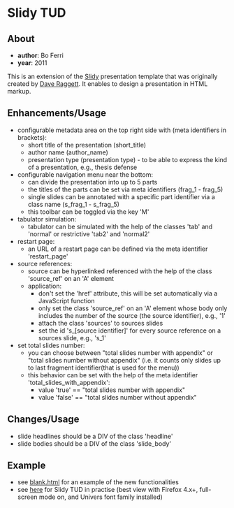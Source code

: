 Slidy TUD
=========

About
-----

* <b>author</b>: Bo Ferri
* <b>year</b>: 2011

This is an extension of the [Slidy](http://www.w3.org/Talks/Tools/Slidy/help.html) presentation template that was originally created by [Dave Raggett](http://www.w3.org/People/Raggett/). It enables to design a
presentation in HTML markup.

Enhancements/Usage
------------------

* configurable metadata area on the top right side with (meta identifiers in brackets):
   * short title of the presentation (short_title)
   * author name (author_name)
   * presentation type (presentation type) - to be able to express the kind of a presentation, e.g., thesis defense   
* configurable navigation menu near the bottom:
   * can divide the presentation into up to 5 parts
   * the titles of the parts can be set via meta identifiers (frag_1 - frag_5)
   * single slides can be annotated with a specific part identifier via a class name (s_frag_1 - s_frag_5)
   * this toolbar can be toggled via the key 'M'   
* tabulator simulation:
   * tabulator can be simulated with the help of the classes 'tab' and 'normal' or restrictive 'tab2' and 'normal2'  
* restart page:
   * an URL of a restart page can be defined via the meta identifier 'restart_page'   
* source references:
   * source can be hyperlinked referenced with the help of the class 'source_ref' on an 'A' element
   * application:
      * don't set the 'href' attribute, this will be set automatically via a JavaScript function
      * only set the class 'source_ref' on an 'A' element whose body only includes the number of the source (the source identifier), e.g., '1'
      * attach the class 'sources' to sources slides
      * set the id 's_[source identifier]' for every source reference on a sources slide, e.g., 's_1'
* set total slides number:
   * you can choose between "total slides number with appendix" or "total slides number without appendix" (i.e. it counts only slides up to last fragment identifier(that is used for the menu))
   * this behavior can be set with the help of the meta identifier 'total_slides_with_appendix': 
      * value 'true' == "total slides number with appendix"
      * value 'false' == "total slides number without appendix"           
   
Changes/Usage
-------------

* slide headlines should be a DIV of the class 'headline'
* slide bodies should be a DIV of the class 'slide_body'  
 
Example
-------

* see [blank.html](https://github.com/zazi/slidy_tud/blob/master/blank.html) for an example of the new functionalities
* see [here](http://zazi.smiy.org/slides/pmkb-defence/pmkb.html) for Slidy TUD in practise (best view with Firefox 4.x+, full-screen mode on, and Univers font family installed)
